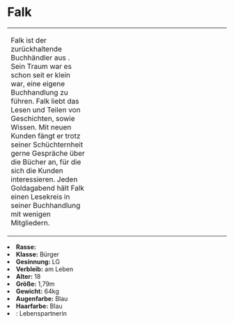 # Falk

<primary-label ref="npc"/>

<secondary-label ref="faergria"/>

<secondary-label ref="escrigria"/>

<table>
<tr><td>
<p>
Falk ist der zurückhaltende Buchhändler aus <a href="Three-Winds-Valley.md" anchor="schachendorf"></a>. Sein Traum war
es schon seit er klein war, eine eigene Buchhandlung zu führen. Falk liebt das Lesen und Teilen von Geschichten, sowie
Wissen. Mit neuen Kunden fängt er trotz seiner Schüchternheit gerne Gespräche über die Bücher an, für die sich die
Kunden interessieren. Jeden Goldagabend hält Falk einen Lesekreis in seiner Buchhandlung mit wenigen Mitgliedern.
</p>

</td><td width="300">
<!-- Edit here -->
<img src="falk.png" alt="" />
</td></tr>
</table>

<procedure title="Allgemeine Informationen">
<list columns="2">
<li><b>Rasse:</b> <a href="Folks.md" anchor="menschen"></a></li>
<li><b>Klasse:</b> Bürger</li>
<li><b>Gesinnung:</b> LG</li>
<li><b>Verbleib:</b> am Leben</li>
</list>
</procedure>

<procedure title="Aussehen">
<list columns="3">
<li><b>Alter:</b> 18</li>
<li><b>Größe:</b> 1,79m</li>
<li><b>Gewicht:</b> 64kg</li>
<li><b>Augenfarbe:</b> Blau</li>
<li><b>Haarfarbe:</b> Blau</li>
</list>
</procedure>

<procedure title="Beziehungen">
<list columns="2">
<li><a href="Alice.md"></a>: Lebenspartnerin</li>
</list>
</procedure>

<!--
## Notizen

- **Ziele:** 
- **Geheimnisse:** 
-->